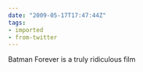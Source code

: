 ```yaml
---
date: "2009-05-17T17:47:44Z"
tags:
- imported
- from-twitter
---
```

Batman Forever is a truly ridiculous film
